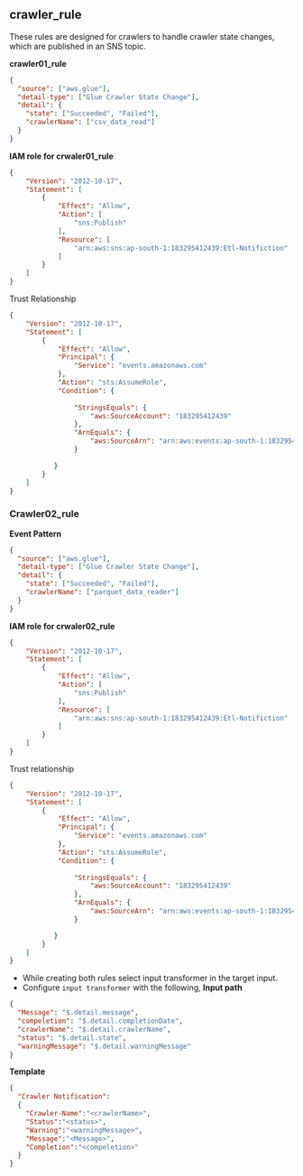 ## crawler_rule

These rules are designed for crawlers to handle crawler state changes, which are published in an SNS topic.

**crawler01_rule**
```json
{
  "source": ["aws.glue"],
  "detail-type": ["Glue Crawler State Change"],
  "detail": {
    "state": ["Succeeded", "Failed"],
    "crawlerName": ["csv_data_read"]
  }
}
```
**IAM role for crwaler01_rule**
```json
{
    "Version": "2012-10-17",
    "Statement": [
        {
            "Effect": "Allow",
            "Action": [
                "sns:Publish"
            ],
            "Resource": [
                "arn:aws:sns:ap-south-1:183295412439:Etl-Notifiction"
            ]
        }
    ]
}
```

Trust Relationship
```json
{
    "Version": "2012-10-17",
    "Statement": [
        {
            "Effect": "Allow",
            "Principal": {
                "Service": "events.amazonaws.com"
            },
            "Action": "sts:AssumeRole",
            "Condition": {
                
                "StringsEquals": {
                    "aws:SourceAccount": "183295412439"
                },
                "ArnEquals": {
                    "aws:SourceArn": "arn:aws:events:ap-south-1:183295412439:rule/crawler01_rule"
                }

           }
        }
    ]
}
```

### Crawler02_rule
**Event Pattern**
```json
{
  "source": ["aws.glue"],
  "detail-type": ["Glue Crawler State Change"],
  "detail": {
    "state": ["Succeeded", "Failed"],
    "crawlerName": ["parquet_data_reader"]
  }
}
```
**IAM role for crwaler02_rule**
```json
{
    "Version": "2012-10-17",
    "Statement": [
        {
            "Effect": "Allow",
            "Action": [
                "sns:Publish"
            ],
            "Resource": [
                "arn:aws:sns:ap-south-1:183295412439:Etl-Notifiction"
            ]
        }
    ]
}
```

Trust relationship

```json
{
    "Version": "2012-10-17",
    "Statement": [
        {
            "Effect": "Allow",
            "Principal": {
                "Service": "events.amazonaws.com"
            },
            "Action": "sts:AssumeRole",
            "Condition": {
                
                "StringsEquals": {
                    "aws:SourceAccount": "183295412439"
                },
                "ArnEquals": {
                    "aws:SourceArn": "arn:aws:events:ap-south-1:183295412439:rule/crawler02_rule"
                }

           }
        }
    ]
}
```

* While  creating both rules select input transformer in  the target input.
* Configure  `input transformer` with the following,
  **Input path**
```json
{
  "Message": "$.detail.message",
  "compeletion": "$.detail.completionDate",
  "crawlerName": "$.detail.crawlerName",
  "status": "$.detail.state",
  "warningMessage": "$.detail.warningMessage"
}
```
**Template**
```json
{
  "Crawler Notification":
  {
    "Crawler-Name":"<crawlerName>",
    "Status":"<status>",
    "Warning":"<warningMessage>",
    "Message":"<Message>",
    "Completion":"<compeletion>"
  }
}
```
